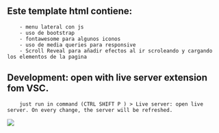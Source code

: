 
## Este template html contiene:
        - menu lateral con js 
        - uso de bootstrap
        - fontawesome para algunos iconos
        - uso de media queries para responsive
        - Scroll Reveal para añadir efectos al ir scroleando y cargando los elementos de la pagina


## Development: open with live server extension fom VSC.
        just run in command (CTRL SHIFT P ) > Live server: open live server. On every change, the server will be refreshed.

![](./img/screenshoot.png)
